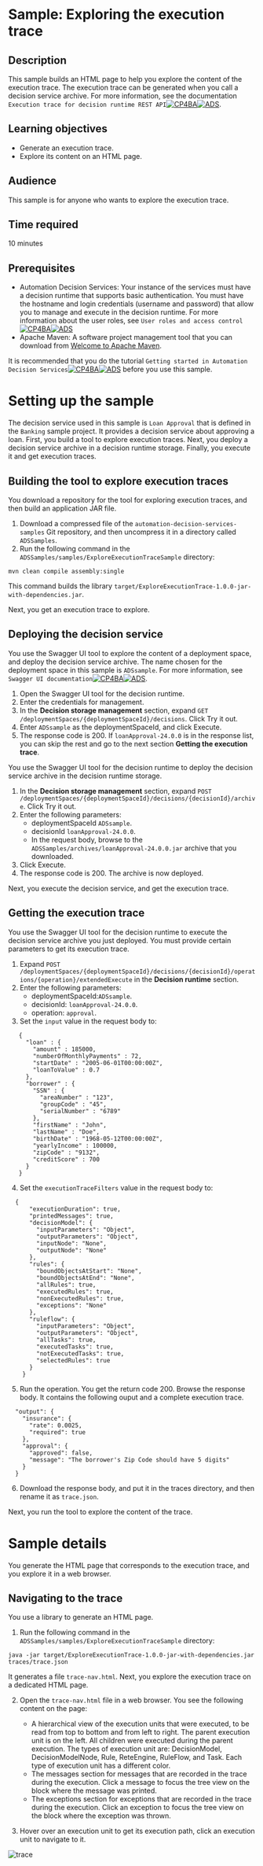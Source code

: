 # Sample: Exploring the execution trace

## Description
This sample builds an HTML page to help you explore the content of the execution trace.
The execution trace can be generated when you call a decision service archive. For more information, see the documentation `Execution trace for decision runtime REST API`[![CP4BA](/resources/cloudpak4ba.svg "IBM Cloud Pak for Business Automation")](https://www.ibm.com/docs/en/cloud-paks/cp-biz-automation/24.0.0?topic=runtime-execution-trace-decision-rest-api)[![ADS](/resources/ads.svg "IBM Automation Decision Services")](https://www.ibm.com/docs/en/ads/24.0.0?topic=runtime-execution-trace-decision-rest-api).

## Learning objectives
- Generate an execution trace.
- Explore its content on an HTML page.

## Audience

This sample is for anyone who wants to explore the execution trace.

## Time required

10 minutes

## Prerequisites
- Automation Decision Services: Your instance of the services must have a decision runtime that supports basic authentication. You must have the hostname and login credentials (username and password) that allow you to manage and execute in the decision runtime. 
For more information about the user roles, see `User roles and access control`[![CP4BA](/resources/cloudpak4ba.svg "IBM Cloud Pak for Business Automation")](https://www.ibm.com/docs/en/cloud-paks/cp-biz-automation/24.0.0?topic=runtime-user-permissions-authentication-modes)[![ADS](/resources/ads.svg "IBM Automation Decision Services")](https://www.ibm.com/docs/en/ads/24.0.0?topic=runtime-user-permissions-authentication-modes)
- Apache Maven: A software project management tool that you can download from [Welcome to Apache Maven](https://maven.apache.org).

It is recommended that you do the tutorial `Getting started in Automation Decision Services`[![CP4BA](/resources/cloudpak4ba.svg "IBM Cloud Pak for Business Automation")](https://www.ibm.com/docs/en/cloud-paks/cp-biz-automation/24.0.0?topic=resources-getting-started)[![ADS](/resources/ads.svg "IBM Automation Decision Services")](https://www.ibm.com/docs/en/ads/24.0.0?topic=resources-getting-started) before you use this sample.

# Setting up the sample
The decision service used in this sample is `Loan Approval` that is defined in the `Banking` 
sample project. It provides a decision service about approving a loan. First, you build a tool to explore execution traces. Next, you deploy a decision service archive in a decision runtime storage. Finally, you execute it and get execution traces. 

## Building the tool to explore execution traces
You download a repository for the tool for exploring execution traces, and then build an application JAR file.

1. Download a compressed file of the `automation-decision-services-samples` Git repository, and then uncompress it in a directory called `ADSSamples`.
2. Run the following command in the `ADSSamples/samples/ExploreExecutionTraceSample` directory:

```shell
mvn clean compile assembly:single
```

This command builds the library `target/ExploreExecutionTrace-1.0.0-jar-with-dependencies.jar`.

Next, you get an execution trace to explore.

## Deploying the decision service
You use the Swagger UI tool to explore the content of a deployment space, and deploy the decision service archive. 
The name chosen for the deployment space in this sample is `ADSsample`. For more information, see  `Swagger UI documentation`[![CP4BA](/resources/cloudpak4ba.svg "IBM Cloud Pak for Business Automation")](https://www.ibm.com/docs/en/cloud-paks/cp-biz-automation/24.0.0?topic=runtime-swagger-ui-decision-api)[![ADS](/resources/ads.svg "IBM Automation Decision Services")](https://www.ibm.com/docs/en/ads/24.0.0?topic=runtime-swagger-ui-decision-api).

1. Open the Swagger UI tool for the decision runtime.
2. Enter the credentials for management.
3. In the **Decision storage management** section, expand `GET /deploymentSpaces/{deploymentSpaceId}/decisions`. Click Try it out.
4. Enter `ADSsample` as the deploymentSpaceId, and click Execute.
5. The response code is 200. If `loanApproval-24.0.0` is in the response list, you can skip the rest and go to the next section **Getting the execution trace**. 

You use the Swagger UI tool for the decision runtime to deploy the decision service archive in the decision runtime storage. 

1. In the **Decision storage management** section, expand `POST /deploymentSpaces/{deploymentSpaceId}/decisions/{decisionId}/archive`. Click Try it out.
2. Enter the following parameters:
   - deploymentSpaceId `ADSsample`.
   - decisionId `loanApproval-24.0.0`.
   - In the request body, browse to the `ADSSamples/archives/loanApproval-24.0.0.jar` archive that you downloaded.
3. Click Execute.
4. The response code is 200. The archive is now deployed. 

Next, you execute the decision service, and get the execution trace.

## Getting the execution trace

You use the Swagger UI tool for the decision runtime to execute the decision service archive you just deployed. You must provide certain parameters to get its execution trace.
1. Expand `POST /deploymentSpaces/{deploymentSpaceId}/decisions/{decisionId}/operations/{operation}/extendedExecute` in the **Decision runtime** section.
2. Enter the following parameters:
   * deploymentSpaceId:`ADSsample`.
   * decisionId: `loanApproval-24.0.0`.
   * operation: `approval`.
3. Set the `input` value in the request body to:
```
   {
     "loan" : {
       "amount" : 185000,
       "numberOfMonthlyPayments" : 72,
       "startDate" : "2005-06-01T00:00:00Z",
       "loanToValue" : 0.7
     },
     "borrower" : {
       "SSN" : {
         "areaNumber" : "123",
         "groupCode" : "45",
         "serialNumber" : "6789"
       },
       "firstName" : "John",
       "lastName" : "Doe",
       "birthDate" : "1968-05-12T00:00:00Z",
       "yearlyIncome" : 100000,
       "zipCode" : "9132",
       "creditScore" : 700
     }
   }
   ```
 4. Set the `executionTraceFilters` value in the request body to:
 ```
   {
       "executionDuration": true,
       "printedMessages": true,
       "decisionModel": {
         "inputParameters": "Object",
         "outputParameters": "Object",
         "inputNode": "None",
         "outputNode": "None"
       },
       "rules": {
         "boundObjectsAtStart": "None",
         "boundObjectsAtEnd": "None",
         "allRules": true,
         "executedRules": true,
         "nonExecutedRules": true,
         "exceptions": "None"
       },
       "ruleflow": {
         "inputParameters": "Object",
         "outputParameters": "Object",
         "allTasks": true,
         "executedTasks": true,
         "notExecutedTasks": true,
         "selectedRules": true
       }
     }

```

5. Run the operation. You get the return code 200. Browse the response body. It contains the following ouput and a complete execution trace. 
```
  "output": {
    "insurance": {
      "rate": 0.0025,
      "required": true
    },
    "approval": {
      "approved": false,
      "message": "The borrower's Zip Code should have 5 digits"
    }
  }
```

6. Download the response body, and put it in the traces directory, and then rename it as `trace.json`.

Next, you run the tool to explore the content of the trace.

# Sample details
You generate the HTML page that corresponds to the execution trace, and you explore it in a web browser.

## Navigating to the trace

You use a library to generate an HTML page.

1. Run the following command in the `ADSSamples/samples/ExploreExecutionTraceSample` directory:

```shell
java -jar target/ExploreExecutionTrace-1.0.0-jar-with-dependencies.jar traces/trace.json
```
It generates a file `trace-nav.html`. Next, you explore the execution trace on a dedicated HTML page.

2. Open the `trace-nav.html` file in a web browser. You see the following content on the page:
   - A hierarchical view of the execution units that were executed, to be read from top to bottom and from left to right. 
   The parent execution unit is on the left. All children were executed during the parent execution.
The types of execution unit are: DecisionModel, DecisionModelNode, Rule, ReteEngine, RuleFlow, and Task. Each type of execution unit has a different color. 
   - The messages section for messages that are recorded in the trace during the execution. Click a message to focus the tree view on the block where the message was printed.
   - The exceptions section for exceptions that are recorded in the trace during the execution. Click an exception to focus the tree view on the block where the exception was thrown.

3. Hover over an execution unit to get its execution path, click an execution unit to navigate to it.

![trace](images/trace.png)
